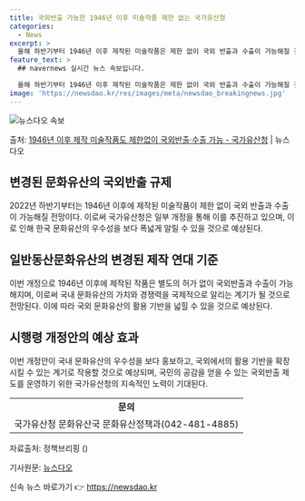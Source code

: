 ```yaml
---
title: 국외반출 가능한 1946년 이후 미술작품 제한 없는 국가유산청
categories:
  - News
excerpt: >
  올해 하반기부터 1946년 이후 제작된 미술작품은 제한 없이 국외 반출과 수출이 가능해질 것으로 전망된다. …
feature_text: >
  ## navernews 실시간 뉴스 속보입니다.

  올해 하반기부터 1946년 이후 제작된 미술작품은 제한 없이 국외 반출과 수출이 가능해질 것으로 전망된다. …
image: 'https://newsdao.kr/res/images/meta/newsdao_breakingnews.jpg'
---
```


![뉴스다오 속보](https://newsdao.kr/res/images/meta/newsdao_breakingnews.jpg)

<p>출처: <a href="https://newsdao.kr/3902" rel="dofollow">1946년 이후 제작 미술작품도 제한없이 국외반출·수출 가능 - 국가유산청</a> | 뉴스다오</p>

<h2 data-ke-size="size26">변경된 문화유산의 국외반출 규제</h2>
<p data-ke-size="size16">2022년 하반기부터는 1946년 이후에 제작된 미술작품이 제한 없이 국외 반출과 수출이 가능해질 전망이다. 이로써 국가유산청은 일부 개정을 통해 이를 추진하고 있으며, 이로 인해 한국 문화유산의 우수성을 보다 폭넓게 알릴 수 있을 것으로 예상된다.</p>

<h2 data-ke-size="size26">일반동산문화유산의 변경된 제작 연대 기준</h2>
<p data-ke-size="size16">이번 개정으로 1946년 이후에 제작된 작품은 별도의 허가 없이 국외반출과 수출이 가능해지며, 이로써 국내 문화유산의 가치와 경쟁력을 국제적으로 알리는 계기가 될 것으로 전망된다. 이에 따라 국외 문화유산의 활용 기반을 넓힐 수 있을 것으로 예상된다.</p>

<h2 data-ke-size="size26">시행령 개정안의 예상 효과</h2>
<p data-ke-size="size16">이번 개정안이 국내 문화유산의 우수성을 보다 홍보하고, 국외에서의 활용 기반을 확장시킬 수 있는 계기로 작용할 것으로 예상되며, 국민의 공감을 얻을 수 있는 국외반출 제도를 운영하기 위한 국가유산청의 지속적인 노력이 기대된다.</p>

<table>
	<tr>
		<td style="text-align: center; height: 17px;"><b>문의</b></td>
	</tr>
	<tr>
		<td style="text-align: center; height: 17px;">국가유산청 문화유산국 문화유산정책과(042-481-4885)</td>
	</tr>
</table>

<p data-ke-size="size16">자료출처: 정책브리핑 ()</p>
<p data-ke-size="size16">기사원문: <a href="https://newsdao.kr/3902">뉴스다오</a></p> 

신속 뉴스 바로가기 👉 <a href="https://newsdao.kr" rel="dofollow">https://newsdao.kr</a>


